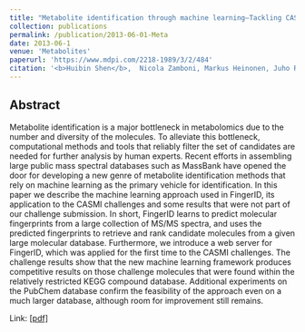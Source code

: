 ```yaml
---
title: "Metabolite identification through machine learning—Tackling CASMI challenge using fingerID"
collection: publications
permalink: /publication/2013-06-01-Meta
date: 2013-06-1
venue: 'Metabolites'
paperurl: 'https://www.mdpi.com/2218-1989/3/2/484'
citation: '<b>Huibin Shen</b>,  Nicola Zamboni, Markus Heinonen, Juho Rousu. (2013). &quot;Metabolite identification through machine learning—Tackling CASMI challenge using fingerID&quot; <i>Metabolites</i>'
---
```




## Abstract

Metabolite identification is a major bottleneck in metabolomics due to the number and diversity of the molecules. To alleviate this bottleneck, computational methods and tools that reliably filter the set of candidates are needed for further analysis by human experts. Recent efforts in assembling large public mass spectral databases such as MassBank have opened the door for developing a new genre of metabolite identification methods that rely on machine learning as the primary vehicle for identification. In this paper we describe the machine learning approach used in FingerID, its application to the CASMI challenges and some results that were not part of our challenge submission. In short, FingerID learns to predict molecular fingerprints from a large collection of MS/MS spectra, and uses the predicted fingerprints to retrieve and rank candidate molecules from a given large molecular database. Furthermore, we introduce a web server for FingerID, which was applied for the first time to the CASMI challenges. The challenge results show that the new machine learning framework produces competitive results on those challenge molecules that were found within the relatively restricted KEGG compound database. Additional experiments on the PubChem database confirm the feasibility of the approach even on a much larger database, although room for improvement still remains.

Link: [[pdf]](https://www.mdpi.com/2218-1989/3/2/484/pdf)